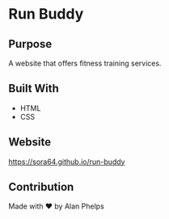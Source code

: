 # Run Buddy

## Purpose
A website that offers fitness training services.

## Built With
* HTML
* CSS

## Website
https://sora64.github.io/run-buddy

## Contribution
Made with ❤️ by Alan Phelps
